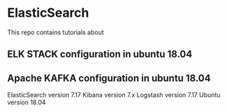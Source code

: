 # ElasticSearch

This repo contains tutorials about 
## ELK STACK configuration in ubuntu 18.04
## Apache KAFKA  configuration in ubuntu 18.04

ElasticSearch version 7.17
Kibana version 7.x
Logstash version 7.17
Ubuntu version 18.04
